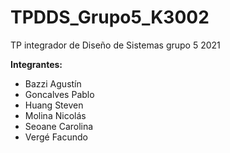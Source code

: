 # TPDDS_Grupo5_K3002
TP integrador de Diseño de Sistemas grupo 5 2021

**Integrantes:**
- Bazzi Agustín
- Goncalves Pablo
- Huang Steven
- Molina Nicolás
- Seoane Carolina
- Vergé Facundo

